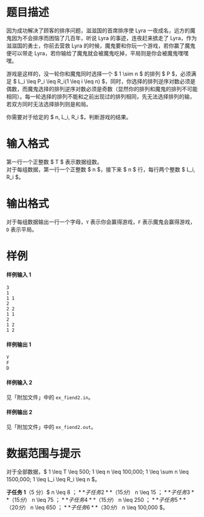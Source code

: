 
# 题目描述

因为成功解决了顾客的排序问题，滋滋国的首席排序使 Lyra 一夜成名，远方的魔鬼因为不会排序而困恼了几百年，听说 Lyra 的事迹，连夜赶来掳走了 Lyra，作为滋滋国的勇士，你前去营救 Lyra 的时候，魔鬼要和你玩一个游戏，若你赢了魔鬼便可以带走 Lyra，若你输给了魔鬼就会被魔鬼吃掉，平局则是你会被魔鬼嘿嘿嘿。

游戏是这样的，没一轮你和魔鬼同时选择一个 $ 1 \sim n $ 的排列 $ P $，必须满足 $ L_i \leq P_i \leq R_i(1 \leq i \leq n) $，同时，你选择的排列逆序对数必须是偶数，而魔鬼选择的排列逆序对数必须是奇数（显然你的排列和魔鬼的排列不可能相同）。每一轮选择的排列不能和之前出现过的排列相同，先无法选择排列的输，若双方同时无法选择排列则是和局。

你需要对于给定的 $ n,  L_i, R_i $，判断游戏的结果。

# 输入格式

第一行一个正整数 $ T $ 表示数据组数。  
对于每组数据，第一行一个正整数 $ n $，接下来 $ n $ 行，每行两个整数 $ L_i, R_i $。

# 输出格式

对于每组数据输出一行一个字母，`Y` 表示你会赢得游戏，`F` 表示魔鬼会赢得游戏，`D` 表示平局。

# 样例

#### 样例输入 1
```plain
3
1
1 1
2
2 2
1 1
2
1 2
1 2
```

#### 样例输出 1
```plain
Y
F
D
```

#### 样例输入 2
见「附加文件」中的 `ex_fiend2.in`。

#### 样例输出 2
见「附加文件」中的 `ex_fiend2.out`。

# 数据范围与提示

对于全部数据，$ 1 \leq T \leq 500; 1 \leq n \leq 100,000; 1 \leq \sum n \leq 1500,000; 1 \leq L_i \leq R_i \leq n $。

**子任务 1**（5 分）$ n \leq 8 $；  
**子任务 2**（15 分）$ n \leq 15 $；  
**子任务 3**（15 分）$ n \leq 75 $；  
**子任务 4**（15 分）$ n \leq 250 $；  
**子任务 5**（20 分）$ n \leq 650 $；  
**子任务 6**（30 分）$ n \leq 100,000 $。

